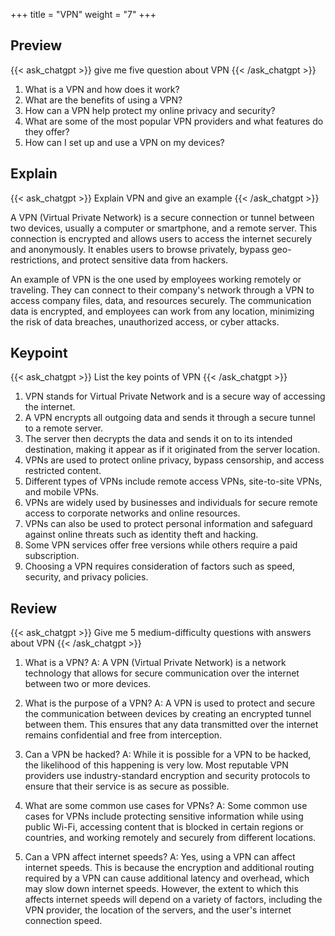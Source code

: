 +++
title = "VPN"
weight = "7"
+++
## Preview
{{< ask_chatgpt >}}
give me five question about VPN
{{< /ask_chatgpt >}}

1. What is a VPN and how does it work?
2. What are the benefits of using a VPN?
3. How can a VPN help protect my online privacy and security?
4. What are some of the most popular VPN providers and what features do they offer?
5. How can I set up and use a VPN on my devices?   

## Explain
{{< ask_chatgpt >}}
Explain VPN and give an example
{{< /ask_chatgpt >}}

A VPN (Virtual Private Network) is a secure connection or tunnel between two devices, usually a computer or smartphone, and a remote server. This connection is encrypted and allows users to access the internet securely and anonymously. It enables users to browse privately, bypass geo-restrictions, and protect sensitive data from hackers.

An example of VPN is the one used by employees working remotely or traveling. They can connect to their company's network through a VPN to access company files, data, and resources securely. The communication data is encrypted, and employees can work from any location, minimizing the risk of data breaches, unauthorized access, or cyber attacks.   

## Keypoint
{{< ask_chatgpt >}}
List the key points of VPN
{{< /ask_chatgpt >}}

1. VPN stands for Virtual Private Network and is a secure way of accessing the internet.
2. A VPN encrypts all outgoing data and sends it through a secure tunnel to a remote server.
3. The server then decrypts the data and sends it on to its intended destination, making it appear as if it originated from the server location.
4. VPNs are used to protect online privacy, bypass censorship, and access restricted content.
5. Different types of VPNs include remote access VPNs, site-to-site VPNs, and mobile VPNs.
6. VPNs are widely used by businesses and individuals for secure remote access to corporate networks and online resources.
7. VPNs can also be used to protect personal information and safeguard against online threats such as identity theft and hacking.
8. Some VPN services offer free versions while others require a paid subscription.
9. Choosing a VPN requires consideration of factors such as speed, security, and privacy policies.   

## Review
{{< ask_chatgpt >}}
Give me 5 medium-difficulty questions with answers about VPN
{{< /ask_chatgpt >}}

1. What is a VPN?
A: A VPN (Virtual Private Network) is a network technology that allows for secure communication over the internet between two or more devices.

2. What is the purpose of a VPN?
A: A VPN is used to protect and secure the communication between devices by creating an encrypted tunnel between them. This ensures that any data transmitted over the internet remains confidential and free from interception.

3. Can a VPN be hacked?
A: While it is possible for a VPN to be hacked, the likelihood of this happening is very low. Most reputable VPN providers use industry-standard encryption and security protocols to ensure that their service is as secure as possible.

4. What are some common use cases for VPNs?
A: Some common use cases for VPNs include protecting sensitive information while using public Wi-Fi, accessing content that is blocked in certain regions or countries, and working remotely and securely from different locations.

5. Can a VPN affect internet speeds?
A: Yes, using a VPN can affect internet speeds. This is because the encryption and additional routing required by a VPN can cause additional latency and overhead, which may slow down internet speeds. However, the extent to which this affects internet speeds will depend on a variety of factors, including the VPN provider, the location of the servers, and the user's internet connection speed.   

